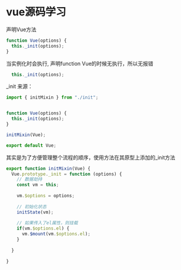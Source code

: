 
# vue源码学习

声明Vue方法
```js
function Vue(options) {
  this._init(options);
}
```

当实例化时会执行, 声明function Vue的时候无执行，所以无报错
```js
  this._init(options);
```

_init 来源：
```js
import { initMixin } from "./init";


function Vue(options) {
  this._init(options);
}

initMixin(Vue);

export default Vue;
```
其实是为了方便管理整个流程的顺序，使用方法在其原型上添加的_init方法
```js
export function initMixin(Vue) {
  Vue.prototype._init = function (options) {
    // 数据劫持
    const vm = this;
    
    vm.$options = options;
    
    // 初始化状态
    initState(vm);
    
    // 如果传入了el属性，则挂载
    if(vm.$options.el) {
      vm.$mount(vm.$options.el);
    }
  
  }
 
}
```
